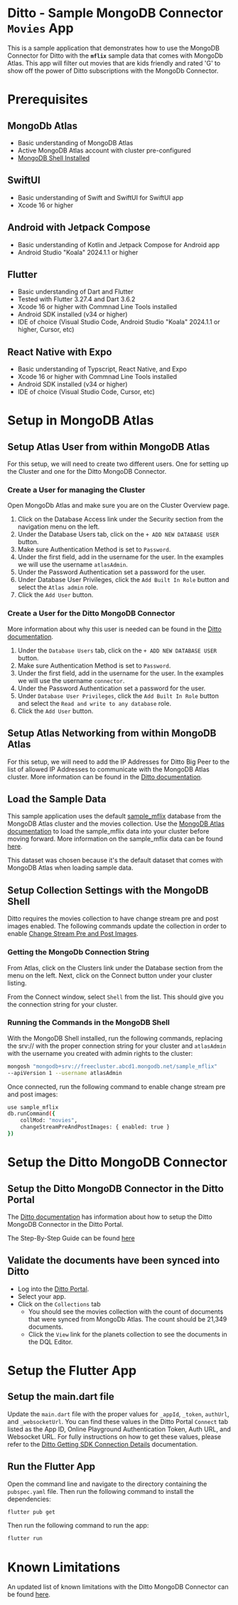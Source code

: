 # Ditto - Sample MongoDB Connector `Movies` App

This is a sample application that demonstrates how to use the MongoDB Connector for Ditto with the **`mflix`** sample data that comes with MongoDb Atlas.  This app will filter out movies that are kids friendly and rated 'G' to show off the power of Ditto subscriptions with the MongoDb Connector.

# Prerequisites

## MongoDb Atlas 

- Basic understanding of MongoDB Atlas
- Active MongoDB Atlas account with cluster pre-configured 
- [MongoDB Shell Installed](https://www.mongodb.com/docs/mongodb-shell/)

## SwiftUI 

- Basic understanding of Swift and SwiftUI for SwiftUI app
- Xcode 16 or higher

## Android with Jetpack Compose
- Basic understanding of Kotlin and Jetpack Compose for Android app
- Android Studio "Koala" 2024.1.1 or higher

## Flutter 
- Basic understanding of Dart and Flutter
- Tested with Flutter 3.27.4 and Dart 3.6.2
- Xcode 16 or higher with Commnad Line Tools installed
- Android SDK installed (v34 or higher)
- IDE of choice (Visual Studio Code, Android Studio "Koala" 2024.1.1 or higher, Cursor, etc)

## React Native with Expo 
- Basic understanding of Typscript, React Native, and Expo 
- Xcode 16 or higher with Commnad Line Tools installed
- Android SDK installed (v34 or higher)
- IDE of choice (Visual Studio Code, Cursor, etc)

# Setup in MongoDB Atlas

## Setup Atlas User from within MongoDB Atlas

For this setup, we will need to create two different users.  One for setting up the Cluster and one for the Ditto MongoDB Connector.

### Create a User for managing the Cluster

Open MongoDb Atlas and make sure you are on the Cluster Overview page.

1. Click on the Database Access link under the Security section from the navigation menu on the left.
2. Under the Database Users tab, click on the `+ ADD NEW DATABASE USER` button.
3. Make sure Authentication Method is set to `Password`. 
4. Under the first field, add in the username for the user.  In the examples we will use the username `atlasAdmin`.
5. Under the Password Authentication set a password for the user. 
6. Under Database User Privileges, click the `Add Built In Role` button and select the `Atlas admin` role.
7. Click the `Add User` button.

### Create a User for the Ditto MongoDB Connector

More information about why this user is needed can be found in the [Ditto documentation](https://docs.ditto.live/cloud/mongodb-connector#create-a-mongodb-database-user).

1. Under the `Database Users` tab, click on the `+ ADD NEW DATABASE USER` button.
2. Make sure Authentication Method is set to `Password`. 
3. Under the first field, add in the username for the user.  In the examples we will use the username `connector`.
4. Under the Password Authentication set a password for the user. 
5. Under `Database User Privileges`, click the `Add Built In Role` button and select the `Read and write to any database` role.
6. Click the `Add User` button.

## Setup Atlas Networking from within MongoDB Atlas

For this setup, we will need to add the IP Addresses for Ditto Big Peer to the list of allowed IP Addresses to communicate with the MongoDB Atlas cluster.  More information can be found in the [Ditto documentation](https://docs.ditto.live/cloud/mongodb-connector#add-ditto-ips-to-mongodb-allowlist).

## Load the Sample Data

This sample application uses the default [sample_mflix](https://www.mongodb.com/docs/atlas/sample-data/sample-mflix/) database from the MongoDB Atlas cluster and the movies collection.  Use the [MongoDB Atlas documentation](https://www.mongodb.com/docs/guides/atlas/sample-data/) to load the sample_mflix data into your cluster before moving forward.  More information on the sample_mflix data can be found [here](https://www.mongodb.com/docs/atlas/sample-data/#std-label-load-sample-data).

This dataset was chosen because it's the default dataset that comes with MongoDB Atlas when loading sample data.

## Setup Collection Settings with the MongoDB Shell

Ditto requires the movies collection to have change stream pre and post images enabled.  The following commands update the collection in order to enable [Change Stream Pre and Post Images](https://docs.ditto.live/cloud/mongodb-connector#create-mongodb-collections).  

### Getting the MongoDb Connection String

From Atlas, click on the Clusters link under the Database section from the menu on the left.  Next, click on the Connect button under your cluster listing.

From the Connect window, select `Shell` from the list.  This should give you the connection string for your cluster.

### Running the Commands in the MongoDB Shell

With the MongoDB Shell installed, run the following commands, replacing the srv:// with the proper connection string for your cluster and `atlasAdmin` with the username you created with admin rights to the cluster:

```sh
mongosh "mongodb+srv://freecluster.abcd1.mongodb.net/sample_mflix" 
--apiVersion 1 --username atlasAdmin 
```

Once connected, run the following command to enable change stream pre and post images:

```sh
use sample_mflix 
db.runCommand({ 
    collMod: "movies", 
    changeStreamPreAndPostImages: { enabled: true } 
})
```

# Setup the Ditto MongoDB Connector

## Setup the Ditto MongoDB Connector in the Ditto Portal

The [Ditto documentation](https://docs.ditto.live/cloud/mongodb-connector#configuring-the-connector) has information about how to setup the Ditto MongoDB Connector in the Ditto Portal. 

The Step-By-Step Guide can be found [here](https://docs.ditto.live/cloud/mongodb-connector#step-by-step-guide)

## Validate the documents have been synced into Ditto 

- Log into the [Ditto Portal](https://portal.ditto.live/).  
- Select your app.
- Click on the `Collections` tab
  - You should see the movies collection with the count of documents that were synced from MongoDb Atlas.  The count should be 21,349 documents.  
  - Click the `View` link for the planets collection to see the documents in the DQL Editor.

# Setup the Flutter App 

## Setup the main.dart file

Update the `main.dart` file with the proper values for `_appId`, `_token`, `authUrl`, and `_websocketUrl`.  You can find these values in the Ditto Portal `Connect` tab listed as the App ID, Online Playground Authentication Token, Auth URL, and Websocket URL.  For fully instructions on how to get these values, please refer to the [Ditto Getting SDK Connection Details](https://docs.ditto.live/cloud/portal/getting-sdk-connection-details) documentation.

## Run the Flutter App 

Open the command line and navigate to the directory containing the `pubspec.yaml` file.  Then run the following command to install the dependencies:

```sh
flutter pub get
```

Then run the following command to run the app:

```sh
flutter run
```

# Known Limitations

An updated list of known limitations with the Ditto MongoDB Connector can be found [here](https://docs.ditto.live/cloud/mongodb-connector#current-limitations).
